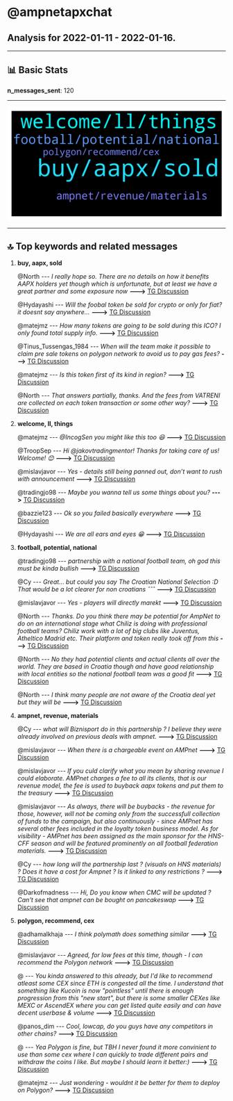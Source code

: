 # **@ampnetapxchat**
 ## Analysis for **2022-01-11** - **2022-01-16**.

---

## 📊 **Basic Stats**

**n_messages_sent**: 120

---
![wordcloud](ampnetapxchat_5Days_wordcloud.png)

---


## 🔝 **Top keywords and related messages**

1. **buy, aapx, sold**

    @North --- *I really hope so. There are no details on how it benefits AAPX holders yet though which is unfortunate, but at least we have a great partner and some exposure now* **--->** [TG Discussion](https://t.me/ampnetapxchat/36339)

    @Hydayashi --- *Will the foobal token be sold for crypto or only for fiat? it doesnt say anywhere...* **--->** [TG Discussion](https://t.me/ampnetapxchat/36382)

    @matejmz --- *How many tokens are going to be sold during this ICO? I only found total supply info.* **--->** [TG Discussion](https://t.me/ampnetapxchat/36373)

    @Tinus_Tussengas_1984 --- *When will the team make it possible to claim pre sale tokens on polygon network to avoid us to pay gas fees?* **--->** [TG Discussion](https://t.me/ampnetapxchat/36488)

    @matejmz --- *Is this token first of its kind in region?* **--->** [TG Discussion](https://t.me/ampnetapxchat/36389)

    @North --- *That answers partially, thanks. And the fees from VATRENI are collected on each token transaction or some other way?* **--->** [TG Discussion](https://t.me/ampnetapxchat/36384)

2. **welcome, ll, things**

    @matejmz --- *@IncogSen you might like this too 😆* **--->** [TG Discussion](https://t.me/ampnetapxchat/36219)

    @TroopSep --- *Hi @jakovtradingmentor! Thanks for taking care of us! Welcome! 😊* **--->** [TG Discussion](https://t.me/ampnetapxchat/36423)

    @mislavjavor --- *Yes - details still being panned out, don’t want to rush with announcement* **--->** [TG Discussion](https://t.me/ampnetapxchat/36388)

    @tradingjo98 --- *Maybe you wanna tell us some things about you?* **--->** [TG Discussion](https://t.me/ampnetapxchat/36422)

    @bazzie123 --- *Ok so you failed basically everywhere* **--->** [TG Discussion](https://t.me/ampnetapxchat/36233)

    @Hydayashi --- *We are all ears and eyes 😁* **--->** [TG Discussion](https://t.me/ampnetapxchat/36273)

3. **football, potential, national**

    @tradingjo98 --- *partnership with a national football team, oh god this must be kinda bullish* **--->** [TG Discussion](https://t.me/ampnetapxchat/36338)

    @Cy --- *Great... but could you say The Croatian National Selection :D That would be a lot clearer for non croatians ˆˆˆ* **--->** [TG Discussion](https://t.me/ampnetapxchat/36304)

    @mislavjavor --- *Yes - players will directly marekt* **--->** [TG Discussion](https://t.me/ampnetapxchat/36385)

    @North --- *Thanks. Do you think there may be potential for AmpNet to do on an international stage what Chiliz is doing with professional football teams? Chiliz work with a lot of big clubs like Juventus, Atheltico Madrid etc. Their platform and token really took off from this* **--->** [TG Discussion](https://t.me/ampnetapxchat/36391)

    @North --- *No they had potential clients and actual clients all over the world.  They are based in Croatia though and have good relationship with local entities so the national football team was a good fit* **--->** [TG Discussion](https://t.me/ampnetapxchat/36552)

    @North --- *I think many people are not aware of the Croatia deal yet but they will be* **--->** [TG Discussion](https://t.me/ampnetapxchat/36549)

4. **ampnet, revenue, materials**

    @Cy --- *what will Biznisport do in this partnership ? I believe they were already involved on previous deals with ampnet.* **--->** [TG Discussion](https://t.me/ampnetapxchat/36377)

    @mislavjavor --- *When there is a chargeable event on AMPnet* **--->** [TG Discussion](https://t.me/ampnetapxchat/36374)

    @mislavjavor --- *If you culd clarify what you mean by sharing revenue I could elaborate. AMPnet charges a fee to all its clients, that is our revenue model, the fee is used to buyback aapx tokens and put them to the treasury* **--->** [TG Discussion](https://t.me/ampnetapxchat/36380)

    @mislavjavor --- *As always, there will be buybacks - the revenue for those, however, will not be coming only from the successfull collection of funds to the campaign, but also continuously - since AMPnet has several other fees included in the loyalty token business model. As for visibility - AMPnet has been assigned as the main sponsor for the HNS-CFF season and will be featured prominently on all football federation materials.* **--->** [TG Discussion](https://t.me/ampnetapxchat/36371)

    @Cy --- *how long will the partnership last ? (visuals on HNS materials) ? Does it have a cost for Ampnet ? Is it linked to any restrictions ?* **--->** [TG Discussion](https://t.me/ampnetapxchat/36390)

    @Darkofmadness --- *Hi,  Do you know when CMC will be updated ? Can't see that ampnet can be bought on pancakeswap* **--->** [TG Discussion](https://t.me/ampnetapxchat/36467)

5. **polygon, recommend, cex**

    @adhamalkhaja --- *I think polymath does something similar* **--->** [TG Discussion](https://t.me/ampnetapxchat/36545)

    @mislavjavor --- *Agreed, for low fees at this time, though - I can recommend the Polygon network* **--->** [TG Discussion](https://t.me/ampnetapxchat/36387)

    @<UNK> --- *You kinda answered to this already, but I'd like to recommend atleast some CEX since ETH is congested all the time. I understand that something like Kucoin is now "pointless" until there is enough progression from this "new start", but there is some smaller CEXes like MEXC or AscendEX where you can get listed quite easily and can have decent userbase & volume* **--->** [TG Discussion](https://t.me/ampnetapxchat/36383)

    @panos_dim --- *Cool, lowcap, do you guys have any competitors in other chains?* **--->** [TG Discussion](https://t.me/ampnetapxchat/36544)

    @<UNK> --- *Yea Polygon is fine, but TBH I never found it more convinient to use than some cex where I can quickly to trade different pairs and withdraw the coins I like. But maybe I should learn it better:)* **--->** [TG Discussion](https://t.me/ampnetapxchat/36398)

    @matejmz --- *Just wondering - wouldnt it be better for them to deploy on Polygon?* **--->** [TG Discussion](https://t.me/ampnetapxchat/36366)

